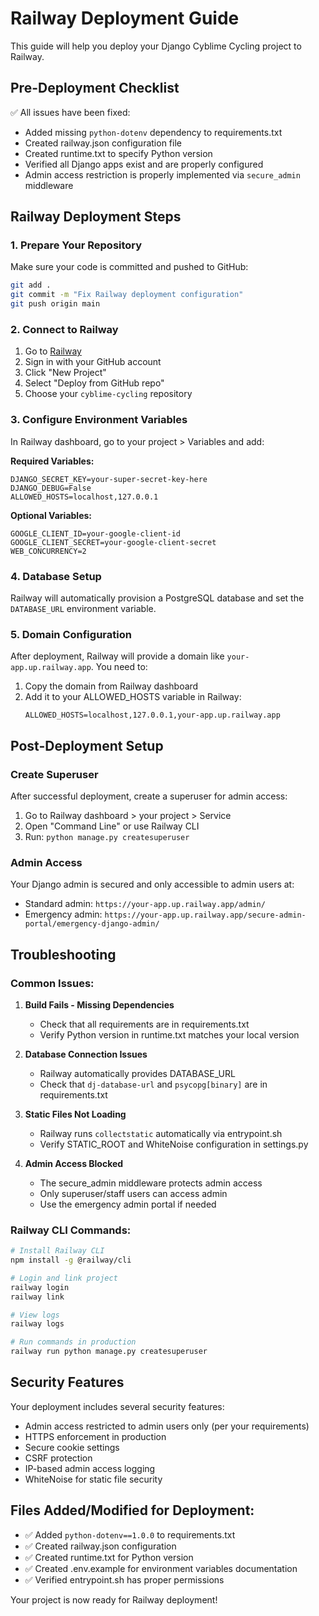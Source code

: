 # Railway Deployment Guide

This guide will help you deploy your Django Cyblime Cycling project to Railway.

## Pre-Deployment Checklist

✅ All issues have been fixed:
- Added missing `python-dotenv` dependency to requirements.txt
- Created railway.json configuration file
- Created runtime.txt to specify Python version
- Verified all Django apps exist and are properly configured
- Admin access restriction is properly implemented via `secure_admin` middleware

## Railway Deployment Steps

### 1. Prepare Your Repository
Make sure your code is committed and pushed to GitHub:
```bash
git add .
git commit -m "Fix Railway deployment configuration"
git push origin main
```

### 2. Connect to Railway
1. Go to [Railway](https://railway.app)
2. Sign in with your GitHub account
3. Click "New Project"
4. Select "Deploy from GitHub repo"
5. Choose your `cyblime-cycling` repository

### 3. Configure Environment Variables
In Railway dashboard, go to your project > Variables and add:

**Required Variables:**
```
DJANGO_SECRET_KEY=your-super-secret-key-here
DJANGO_DEBUG=False
ALLOWED_HOSTS=localhost,127.0.0.1
```

**Optional Variables:**
```
GOOGLE_CLIENT_ID=your-google-client-id
GOOGLE_CLIENT_SECRET=your-google-client-secret
WEB_CONCURRENCY=2
```

### 4. Database Setup
Railway will automatically provision a PostgreSQL database and set the `DATABASE_URL` environment variable.

### 5. Domain Configuration
After deployment, Railway will provide a domain like `your-app.up.railway.app`. You need to:
1. Copy the domain from Railway dashboard
2. Add it to your ALLOWED_HOSTS variable in Railway:
   ```
   ALLOWED_HOSTS=localhost,127.0.0.1,your-app.up.railway.app
   ```

## Post-Deployment Setup

### Create Superuser
After successful deployment, create a superuser for admin access:
1. Go to Railway dashboard > your project > Service
2. Open "Command Line" or use Railway CLI
3. Run: `python manage.py createsuperuser`

### Admin Access
Your Django admin is secured and only accessible to admin users at:
- Standard admin: `https://your-app.up.railway.app/admin/`
- Emergency admin: `https://your-app.up.railway.app/secure-admin-portal/emergency-django-admin/`

## Troubleshooting

### Common Issues:

1. **Build Fails - Missing Dependencies**
   - Check that all requirements are in requirements.txt
   - Verify Python version in runtime.txt matches your local version

2. **Database Connection Issues**
   - Railway automatically provides DATABASE_URL
   - Check that `dj-database-url` and `psycopg[binary]` are in requirements.txt

3. **Static Files Not Loading**
   - Railway runs `collectstatic` automatically via entrypoint.sh
   - Verify STATIC_ROOT and WhiteNoise configuration in settings.py

4. **Admin Access Blocked**
   - The secure_admin middleware protects admin access
   - Only superuser/staff users can access admin
   - Use the emergency admin portal if needed

### Railway CLI Commands:
```bash
# Install Railway CLI
npm install -g @railway/cli

# Login and link project
railway login
railway link

# View logs
railway logs

# Run commands in production
railway run python manage.py createsuperuser
```

## Security Features

Your deployment includes several security features:
- Admin access restricted to admin users only (per your requirements)
- HTTPS enforcement in production
- Secure cookie settings
- CSRF protection
- IP-based admin access logging
- WhiteNoise for static file security

## Files Added/Modified for Deployment:
- ✅ Added `python-dotenv==1.0.0` to requirements.txt
- ✅ Created railway.json configuration
- ✅ Created runtime.txt for Python version
- ✅ Created .env.example for environment variables documentation
- ✅ Verified entrypoint.sh has proper permissions

Your project is now ready for Railway deployment!